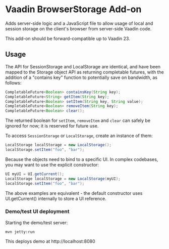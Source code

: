 # Vaadin BrowserStorage Add-on

Adds server-side logic and a JavaScript file to allow usage of local and session storage on the client's browser from server-side Vaadin code.

This add-on should be forward-compatible up to Vaadin 23.

## Usage

The API for SessionStorage and LocalStorage are identical, and have been mapped to the Storage object API as returning completable futures, with the addition of a "contains key" function to potentially save on bandwidth, as follows:

```java
CompletableFuture<Boolean> containsKey(String key);
CompletableFuture<String> getItem(String key);
CompletableFuture<Boolean> setItem(String key, String value);
CompletableFuture<Boolean> removeItem(String key);
CompletableFuture<Boolean> clear();
```

The returned boolean for `setItem`, `removeItem` and `clear` can safely be ignored for now; it is reserved for future use.

To access `SessionStorage` or `LocalStorage`, create an instance of them:

```java
LocalStorage localStorage = new LocalStorage();
localStorage.setItem("foo", "bar");
```

Because the objects need to bind to a specific UI. In complex codebases, you may want to use the explicit constructor:

```java
UI myUI = UI.getCurrent();
LocalStorage localStorage = new LocalStorage(myUI);
localStorage.setItem("foo", "bar");
```

The above examples are equivalent - the default constructor uses UI.getCurrent() internally to store a UI reference.

### Demo/test UI deployment

Starting the demo/test server:
```
mvn jetty:run
```

This deploys demo at http://localhost:8080
